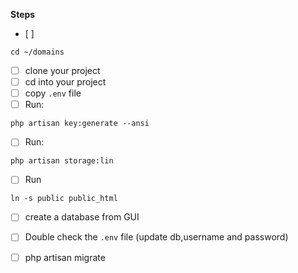 **Steps**
- [ ] 
```shell
cd ~/domains
```
- [ ] clone your project
- [ ] cd into your project
- [ ] copy `.env` file
- [ ] Run:
```shell
php artisan key:generate --ansi
```
- [ ] Run:
```shell
php artisan storage:lin
```
- [ ] Run
```shell
ln -s public public_html
```
- [ ]  create a database from GUI
- [ ]  Double check the `.env` file (update db,username and password)
- [ ]  php artisan migrate




